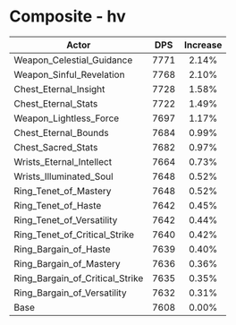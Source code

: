 # Composite - hv
| Actor | DPS | Increase |
|---|:---:|:---:|
|Weapon_Celestial_Guidance|7771|2.14%|
|Weapon_Sinful_Revelation|7768|2.10%|
|Chest_Eternal_Insight|7728|1.58%|
|Chest_Eternal_Stats|7722|1.49%|
|Weapon_Lightless_Force|7697|1.17%|
|Chest_Eternal_Bounds|7684|0.99%|
|Chest_Sacred_Stats|7682|0.97%|
|Wrists_Eternal_Intellect|7664|0.73%|
|Wrists_Illuminated_Soul|7648|0.52%|
|Ring_Tenet_of_Mastery|7648|0.52%|
|Ring_Tenet_of_Haste|7642|0.45%|
|Ring_Tenet_of_Versatility|7642|0.44%|
|Ring_Tenet_of_Critical_Strike|7640|0.42%|
|Ring_Bargain_of_Haste|7639|0.40%|
|Ring_Bargain_of_Mastery|7636|0.36%|
|Ring_Bargain_of_Critical_Strike|7635|0.35%|
|Ring_Bargain_of_Versatility|7632|0.31%|
|Base|7608|0.00%|
